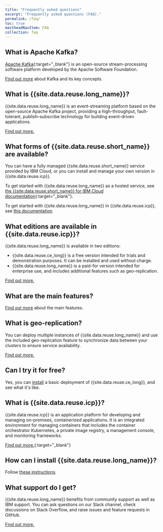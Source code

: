 ```yaml
---
title: "Frequently asked questions"
excerpt: "Frequently asked questions (FAQ)."
permalink: /faq/
toc: true
mastheadNavItem: FAQ
collection: faq
---
```

## What is Apache Kafka?

[Apache Kafka](https://kafka.apache.org/intro){:target="_blank"} is an open-source stream-processing software platform developed by the Apache Software Foundation.

[Find out more](../about/key-concepts/) about Kafka and its key concepts.

## What is {{site.data.reuse.long_name}}?

{{site.data.reuse.long_name}} is an event-streaming platform based on the open-source Apache Kafka project, providing a high-throughput, fault-tolerant, publish–subscribe technology for building event-driven applications.

[Find out more.](../about/overview/)

## What forms of {{site.data.reuse.short_name}} are available?

You can have a fully managed {{site.data.reuse.short_name}} service provided by IBM Cloud, or you can install and manage your own version in {{site.data.reuse.icp}}.

To get started with {{site.data.reuse.long_name}} as a hosted service, see [the {{site.data.reuse.short_name}} for IBM Cloud documentation](https://cloud.ibm.com/docs/services/EventStreams?topic=eventstreams-getting_started#getting_started){:target="_blank"}.

To get started with {{site.data.reuse.long_name}} in {{site.data.reuse.icp}}, see [this documentation](../).


## What editions are available in {{site.data.reuse.icp}}?

{{site.data.reuse.long_name}} is available in two editions:
* {{site.data.reuse.ce_long}} is a free version intended for trials and demonstration purposes. It can be installed and used without charge.
* {{site.data.reuse.long_name}} is a paid-for version intended for enterprise use, and includes additional features such as geo-replication.

[Find out more.](../installing/planning/#available-editions)

## What are the main features?

[Find out more](../about/overview/) about the main features.

## What is geo-replication?

You can deploy multiple instances of {{site.data.reuse.long_name}} and use the included geo-replication feature to synchronize data between your clusters to ensure service availability.

[Find out more.](../georeplication/about/)

## Can I try it for free?

Yes, you can [install](../installing/trying-out/) a basic deployment of {{site.data.reuse.ce_long}}, and see what it's like.

## What is {{site.data.reuse.icp}}?

{{site.data.reuse.icp}} is an application platform for developing and managing on-premises, containerized applications. It is an integrated environment for managing containers that includes the container orchestrator Kubernetes, a private image registry, a management console, and monitoring frameworks.

[Find out more.](https://www.ibm.com/support/knowledgecenter/SSBS6K_3.1.2/getting_started/overview.html){:target="_blank"}

## How can I install {{site.data.reuse.long_name}}?

Follow [these instructions](../installing/installing).

## What support do I get?

{{site.data.reuse.long_name}} benefits from community support as well as IBM support. You can ask questions on our Slack channel, check discussions on Stack Overflow, and raise issues and feature requests in GitHub.

[Find out more.](../support)
